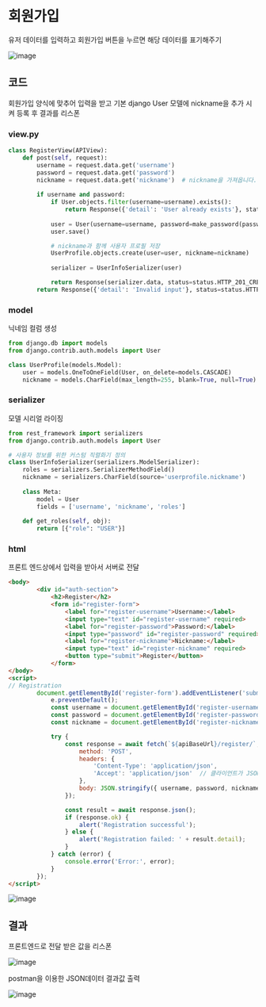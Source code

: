 # 회원가입
유저 데이터를 입력하고 회원가입 버튼을 누르면 해당 데이터를 표기해주기

![image](https://github.com/user-attachments/assets/25c3d3f1-50e1-4d58-b88e-4401517f4fcd)


## 코드
회원가입 양식에 맞추어 입력을 받고 기본 django User 모델에 nickname을 추가 시켜 등록 후 결과를 리스폰

### view.py
```python
class RegisterView(APIView):
    def post(self, request):
        username = request.data.get('username')
        password = request.data.get('password')
        nickname = request.data.get('nickname')  # nickname을 가져옵니다.
        
        if username and password:
            if User.objects.filter(username=username).exists():
                return Response({'detail': 'User already exists'}, status=status.HTTP_400_BAD_REQUEST)
            
            user = User(username=username, password=make_password(password))
            user.save()

            # nickname과 함께 사용자 프로필 저장
            UserProfile.objects.create(user=user, nickname=nickname)
            
            serializer = UserInfoSerializer(user)

            return Response(serializer.data, status=status.HTTP_201_CREATED)
        return Response({'detail': 'Invalid input'}, status=status.HTTP_400_BAD_REQUEST)
```

### model
닉네임 컬럼 생성
```python
from django.db import models
from django.contrib.auth.models import User

class UserProfile(models.Model):
    user = models.OneToOneField(User, on_delete=models.CASCADE)
    nickname = models.CharField(max_length=255, blank=True, null=True)
```

### serializer
모델 시리얼 라이징
```python
from rest_framework import serializers
from django.contrib.auth.models import User

# 사용자 정보를 위한 커스텀 직렬화기 정의
class UserInfoSerializer(serializers.ModelSerializer):
    roles = serializers.SerializerMethodField()
    nickname = serializers.CharField(source='userprofile.nickname') 
    
    class Meta:
        model = User
        fields = ['username', 'nickname', 'roles']
    
    def get_roles(self, obj):
        return [{"role": "USER"}]
```

### html
프론트 엔드상에서 입력을 받아서 서버로 전달
```html
<body>
        <div id="auth-section">
            <h2>Register</h2>
            <form id="register-form">
                <label for="register-username">Username:</label>
                <input type="text" id="register-username" required>
                <label for="register-password">Password:</label>
                <input type="password" id="register-password" required>
                <label for="register-nickname">Nickname:</label>
                <input type="text" id="register-nickname" required>
                <button type="submit">Register</button>
            </form>
</body>
<script>
// Registration
        document.getElementById('register-form').addEventListener('submit', async (e) => {
            e.preventDefault();
            const username = document.getElementById('register-username').value;
            const password = document.getElementById('register-password').value;
            const nickname = document.getElementById('register-nickname').value;

            try {
                const response = await fetch(`${apiBaseUrl}/register/`, {
                    method: 'POST',
                    headers: { 
                        'Content-Type': 'application/json',
                        'Accept': 'application/json'  // 클라이언트가 JSON 응답을 받을 것이라고 명시
                    },
                    body: JSON.stringify({ username, password, nickname })
                });

                const result = await response.json();
                if (response.ok) {
                    alert('Registration successful');
                } else {
                    alert('Registration failed: ' + result.detail);
                }
            } catch (error) {
                console.error('Error:', error);
            }
        });
</script>
```
![image](https://github.com/user-attachments/assets/cf298cc5-54b3-45fe-a324-eda9ca0a1637)

## 결과

프론트엔드로 전달 받은 값을 리스폰

![image](https://github.com/user-attachments/assets/df3d3e7e-06d1-46bb-8533-7b9376b048ca)


postman을 이용한 JSON데이터 결과값 출력

![image](https://github.com/user-attachments/assets/95e66d3e-a978-486b-af64-906f69a5308b)
